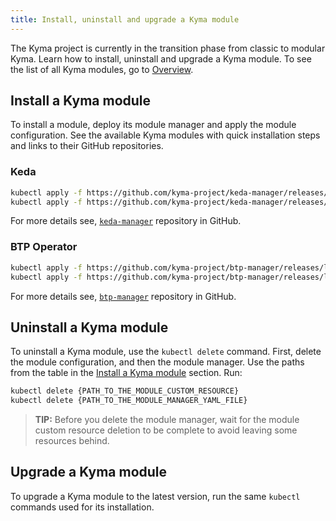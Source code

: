 ```yaml
---
title: Install, uninstall and upgrade a Kyma module
---
```


The Kyma project is currently in the transition phase from classic to modular Kyma. Learn how to install, uninstall and upgrade a Kyma module. To see the list of all Kyma modules, go to [Overview](/docs/01-overview/README.md).

## Install a Kyma module

To install a module, deploy its module manager and apply the module configuration. See the available Kyma modules with quick installation steps and links to their GitHub repositories.

### Keda

```bash
kubectl apply -f https://github.com/kyma-project/keda-manager/releases/latest/download/keda-manager.yaml
kubectl apply -f https://github.com/kyma-project/keda-manager/releases/latest/download/keda-default-cr.yaml
```

For more details see, [`keda-manager`](https://github.com/kyma-project/keda-manager) repository in GitHub.

### BTP Operator

```bash
kubectl apply -f https://github.com/kyma-project/btp-manager/releases/latest/download/btp-operator.yaml
kubectl apply -f https://github.com/kyma-project/btp-manager/releases/latest/download/btpoperator-default-cr.yaml
```

For more details see, [`btp-manager`](https://github.com/kyma-project/btp-manager) repository in GitHub.

## Uninstall a Kyma module

To uninstall a Kyma module, use the `kubectl delete` command. First, delete the module configuration, and then the module manager. Use the paths from the table in the [Install a Kyma module](#install-a-kyma-module) section. Run:

```bash
kubectl delete {PATH_TO_THE_MODULE_CUSTOM_RESOURCE}
kubectl delete {PATH_TO_THE_MODULE_MANAGER_YAML_FILE}
```

> **TIP:** Before you delete the module manager, wait for the module custom resource deletion to be complete to avoid leaving some resources behind.

## Upgrade a Kyma module

To upgrade a Kyma module to the latest version, run the same `kubectl` commands used for its installation.
